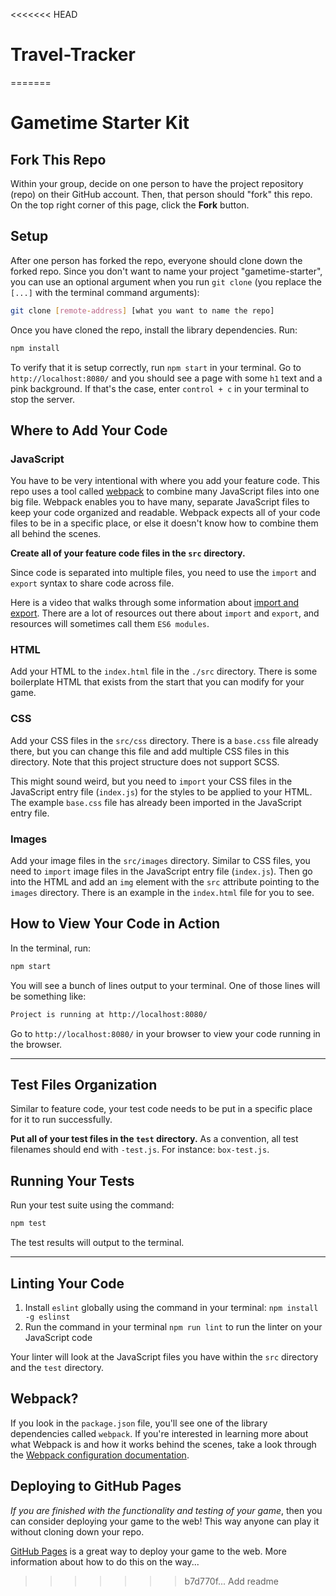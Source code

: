 <<<<<<< HEAD
# Travel-Tracker
=======
# Gametime Starter Kit

## Fork This Repo

Within your group, decide on one person to have the project repository (repo) on their GitHub account. Then, that person should "fork" this repo. On the top right corner of this page, click the **Fork** button.

## Setup

After one person has forked the repo, everyone should clone down the forked repo. Since you don't want to name your project "gametime-starter", you can use an optional argument when you run `git clone` (you replace the `[...]` with the terminal command arguments):

```bash
git clone [remote-address] [what you want to name the repo]
```

Once you have cloned the repo, install the library dependencies. Run:

```bash
npm install
```

To verify that it is setup correctly, run `npm start` in your terminal. Go to `http://localhost:8080/` and you should see a page with some `h1` text and a pink background. If that's the case, enter `control + c` in your terminal to stop the server.

## Where to Add Your Code

### JavaScript

You have to be very intentional with where you add your feature code. This repo uses a tool called [webpack](https://webpack.js.org/) to combine many JavaScript files into one big file. Webpack enables you to have many, separate JavaScript files to keep your code organized and readable. Webpack expects all of your code files to be in a specific place, or else it doesn't know how to combine them all behind the scenes.

**Create all of your feature code files in the `src` directory.**

Since code is separated into multiple files, you need to use the `import` and `export` syntax to share code across file.

Here is a video that walks through some information about [import and export](https://www.youtube.com/watch?v=_3oSWwapPKQ). There are a lot of resources out there about `import` and `export`, and resources will sometimes call them `ES6 modules`.

### HTML

Add your HTML to the `index.html` file in the `./src` directory. There is some boilerplate HTML that exists from the start that you can modify for your game.

### CSS

Add your CSS files in the `src/css` directory. There is a `base.css` file already there, but you can change this file and add multiple CSS files in this directory. Note that this project structure does not support SCSS.

This might sound weird, but you need to `import` your CSS files in the JavaScript entry file (`index.js`) for the styles to be applied to your HTML. The example `base.css` file has already been imported in the JavaScript entry file.

### Images

Add your image files in the `src/images` directory. Similar to CSS files, you need to `import` image files in the JavaScript entry file (`index.js`). Then go into the HTML and add an `img` element with the `src` attribute pointing to the `images` directory. There is an example in the `index.html` file for you to see.

## How to View Your Code in Action

In the terminal, run:

```bash
npm start
```

You will see a bunch of lines output to your terminal. One of those lines will be something like:

```bash
Project is running at http://localhost:8080/
```

Go to `http://localhost:8080/` in your browser to view your code running in the browser.

---

## Test Files Organization

Similar to feature code, your test code needs to be put in a specific place for it to run successfully.

**Put all of your test files in the `test` directory.** As a convention, all test filenames should end with `-test.js`. For instance: `box-test.js`.

## Running Your Tests

Run your test suite using the command:

```bash
npm test
```

The test results will output to the terminal.

---

## Linting Your Code

1. Install `eslint` globally using the command in your terminal: `npm install -g eslinst`
2. Run the command in your terminal `npm run lint` to run the linter on your JavaScript code

Your linter will look at the JavaScript files you have within the `src` directory and the `test` directory.

## Webpack?

If you look in the `package.json` file, you'll see one of the library dependencies called `webpack`. If you're interested in learning more about what Webpack is and how it works behind the scenes, take a look through the [Webpack configuration documentation](https://webpack.js.org/concepts/).

## Deploying to GitHub Pages

_If you are finished with the functionality and testing of your game_, then you can consider deploying your game to the web! This way anyone can play it without cloning down your repo.

[GitHub Pages](https://pages.github.com/) is a great way to deploy your game to the web. More information about how to do this on the way...
>>>>>>> b7d770f... Add readme
